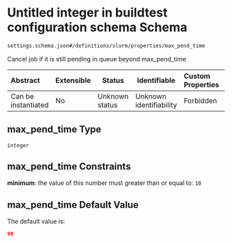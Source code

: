 # Untitled integer in buildtest configuration schema Schema

```txt
settings.schema.json#/definitions/slurm/properties/max_pend_time
```

Cancel job if it is still pending in queue beyond max_pend_time


| Abstract            | Extensible | Status         | Identifiable            | Custom Properties | Additional Properties | Access Restrictions | Defined In                                                                   |
| :------------------ | ---------- | -------------- | ----------------------- | :---------------- | --------------------- | ------------------- | ---------------------------------------------------------------------------- |
| Can be instantiated | No         | Unknown status | Unknown identifiability | Forbidden         | Allowed               | none                | [settings.schema.json\*](../out/settings.schema.json "open original schema") |

## max_pend_time Type

`integer`

## max_pend_time Constraints

**minimum**: the value of this number must greater than or equal to: `10`

## max_pend_time Default Value

The default value is:

```json
90
```
